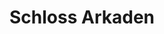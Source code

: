 ---
title: "Schloss Arkaden"
url: /heidenheim-an-der-brenz/schloss-arkaden/
shop: Einkaufszentrum
---